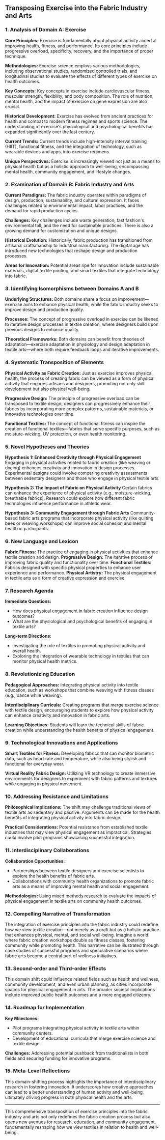 ## Transposing Exercise into the Fabric Industry and Arts

### 1. Analysis of Domain A: Exercise

**Core Principles:**
Exercise is fundamentally about physical activity aimed at improving health, fitness, and performance. Its core principles include progressive overload, specificity, recovery, and the importance of proper technique. 

**Methodologies:**
Exercise science employs various methodologies, including observational studies, randomized controlled trials, and longitudinal studies to evaluate the effects of different types of exercise on health outcomes.

**Key Concepts:**
Key concepts in exercise include cardiovascular fitness, muscular strength, flexibility, and body composition. The role of nutrition, mental health, and the impact of exercise on gene expression are also crucial.

**Historical Development:**
Exercise has evolved from ancient practices for health and combat to modern fitness regimes and sports science. The understanding of exercise's physiological and psychological benefits has expanded significantly over the last century.

**Current Trends:**
Current trends include high-intensity interval training (HIIT), functional fitness, and the integration of technology, such as wearable devices and apps, into exercise regimens.

**Unique Perspectives:**
Exercise is increasingly viewed not just as a means to physical health but as a holistic approach to well-being, encompassing mental health, community engagement, and lifestyle changes.

### 2. Examination of Domain B: Fabric Industry and Arts

**Current Paradigms:**
The fabric industry operates within paradigms of design, production, sustainability, and cultural expression. It faces challenges related to environmental impact, labor practices, and the demand for rapid production cycles.

**Challenges:**
Key challenges include waste generation, fast fashion's environmental toll, and the need for sustainable practices. There is also a growing demand for customization and unique designs.

**Historical Evolution:**
Historically, fabric production has transitioned from artisanal craftsmanship to industrial manufacturing. The digital age has introduced new technologies that reshape design and production processes.

**Areas for Innovation:**
Potential areas ripe for innovation include sustainable materials, digital textile printing, and smart textiles that integrate technology into fabric.

### 3. Identifying Isomorphisms between Domains A and B

**Underlying Structures:**
Both domains share a focus on improvement—exercise aims to enhance physical health, while the fabric industry seeks to improve design and production quality. 

**Processes:**
The concept of progressive overload in exercise can be likened to iterative design processes in textile creation, where designers build upon previous designs to enhance quality.

**Theoretical Frameworks:**
Both domains can benefit from theories of adaptation—exercise adaptation in physiology and design adaptation in textile arts—where both require feedback loops and iterative improvements.

### 4. Systematic Transposition of Elements

**Physical Activity as Fabric Creation:**
Just as exercise improves physical health, the process of creating fabric can be viewed as a form of physical activity that engages artisans and designers, promoting not only skill development but also physical well-being.

**Progressive Design:**
The principle of progressive overload can be transposed to textile design; designers can progressively enhance their fabrics by incorporating more complex patterns, sustainable materials, or innovative technologies over time.

**Functional Textiles:**
The concept of functional fitness can inspire the creation of functional textiles—fabrics that serve specific purposes, such as moisture-wicking, UV protection, or even health monitoring.

### 5. Novel Hypotheses and Theories

**Hypothesis 1: Enhanced Creativity through Physical Engagement**
Engaging in physical activities related to fabric creation (like weaving or dyeing) enhances creativity and innovation in design processes. Experimental designs could involve comparing creativity assessments between sedentary designers and those who engage in physical textile arts.

**Hypothesis 2: The Impact of Fabric on Physical Activity**
Certain fabrics can enhance the experience of physical activity (e.g., moisture-wicking, breathable fabrics). Research could explore how different fabric technologies influence performance in athletic wear.

**Hypothesis 3: Community Engagement through Fabric Arts**
Community-based fabric arts programs that incorporate physical activity (like quilting bees or weaving workshops) can improve social cohesion and mental health in participants.

### 6. New Language and Lexicon

**Fabric Fitness:** The practice of engaging in physical activities that enhance textile creation and design.
**Progressive Design:** The iterative process of improving fabric quality and functionality over time.
**Functional Textiles:** Fabrics designed with specific physical properties to enhance user experience and performance.
**Physical Artistry:** The physical engagement in textile arts as a form of creative expression and exercise.

### 7. Research Agenda

**Immediate Questions:**
- How does physical engagement in fabric creation influence design outcomes?
- What are the physiological and psychological benefits of engaging in textile arts?

**Long-term Directions:**
- Investigating the role of textiles in promoting physical activity and overall health.
- Exploring the integration of wearable technology in textiles that can monitor physical health metrics.

### 8. Revolutionizing Education

**Pedagogical Approaches:**
Integrating physical activity into textile education, such as workshops that combine weaving with fitness classes (e.g., dance while weaving).

**Interdisciplinary Curricula:**
Creating programs that merge exercise science with textile design, encouraging students to explore how physical activity can enhance creativity and innovation in fabric arts.

**Learning Objectives:**
Students will learn the technical skills of fabric creation while understanding the health benefits of physical engagement.

### 9. Technological Innovations and Applications

**Smart Textiles for Fitness:**
Developing fabrics that can monitor biometric data, such as heart rate and temperature, while also being stylish and functional for everyday wear.

**Virtual Reality Fabric Design:**
Utilizing VR technology to create immersive environments for designers to experiment with fabric patterns and textures while engaging in physical movement.

### 10. Addressing Resistance and Limitations

**Philosophical Implications:**
The shift may challenge traditional views of textile arts as sedentary and passive. Arguments can be made for the health benefits of integrating physical activity into fabric design.

**Practical Considerations:**
Potential resistance from established textile industries that may view physical engagement as impractical. Strategies could involve pilot programs showcasing successful integration.

### 11. Interdisciplinary Collaborations

**Collaboration Opportunities:**
- Partnerships between textile designers and exercise scientists to explore the health benefits of fabric arts.
- Collaborations with community health organizations to promote fabric arts as a means of improving mental health and social engagement.

**Methodologies:**
Using mixed methods research to evaluate the impacts of physical engagement in textile arts on community health outcomes.

### 12. Compelling Narrative of Transformation

The integration of exercise principles into the fabric industry could redefine how we view textile creation—not merely as a craft but as a holistic practice that enhances physical, mental, and social well-being. Imagine a world where fabric creation workshops double as fitness classes, fostering community while promoting health. This narrative can be illustrated through case studies of successful programs and speculative scenarios where fabric arts become a central part of wellness initiatives.

### 13. Second-order and Third-order Effects

This domain shift could influence related fields such as health and wellness, community development, and even urban planning, as cities incorporate spaces for physical engagement in arts. The broader societal implications include improved public health outcomes and a more engaged citizenry.

### 14. Roadmap for Implementation

**Key Milestones:**
- Pilot programs integrating physical activity in textile arts within community centers.
- Development of educational curricula that merge exercise science and textile design.

**Challenges:**
Addressing potential pushback from traditionalists in both fields and securing funding for innovative programs.

### 15. Meta-Level Reflections

This domain-shifting process highlights the importance of interdisciplinary research in fostering innovation. It underscores how creative approaches can lead to a better understanding of human activity and well-being, ultimately driving progress in both physical health and the arts.

---

This comprehensive transposition of exercise principles into the fabric industry and arts not only redefines the fabric creation process but also opens new avenues for research, education, and community engagement, fundamentally reshaping how we view textiles in relation to health and well-being.